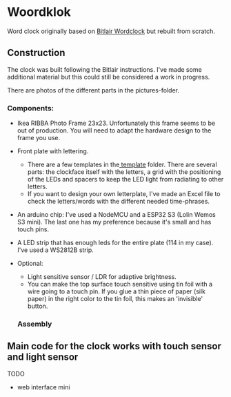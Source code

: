 # Woordklok

Word clock originally based on [Bitlair Wordclock](https://github.com/bitlair/wordclock) but rebuilt from scratch.

## Construction

The clock was built following the Bitlair instructions. I've made some additional material but this could still be considered a work in progress.

There are photos of the different parts in the pictures-folder.

### Components:

* Ikea RIBBA Photo Frame 23x23. Unfortunately this frame seems to be out of production. You will need to adapt the hardware design to the frame you use.
* Front plate with lettering.

  * There are a few templates in the[ template](templates/) folder. There are several parts: the clockface itself with the letters, a grid with the positioning of the LEDs and spacers to keep the LED light from radiating to other letters.
  * If you want to design your own letterplate, I've made an Excel file to check the letters/words with the different needed time-phrases.
* An arduino chip: I've used a NodeMCU and a ESP32 S3 (Lolin Wemos S3 mini). The last one has my preference because it's small and has touch pins.
* A LED strip that has enough leds for the entire plate (114 in my case). I've used a WS2812B strip.
* Optional:

  * Light sensitive sensor / LDR for adaptive brightness.
  * You can make the top surface touch sensitive using tin foil with a wire going to a touch pin. If you glue a thin piece of paper (silk paper) in the right color to the tin foil, this makes an 'invisible' button.

  ### Assembly

## Main code for the clock works with touch sensor and light sensor

TODO

* web interface mini
